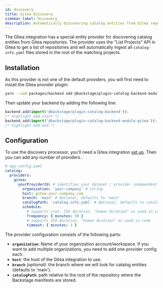```yaml
---
id: discovery
title: Gitea Discovery
sidebar_label: Discovery
description: Automatically discovering catalog entities from Gitea repositories
---
```


The Gitea integration has a special entity provider for discovering catalog entities
from Gitea repositories. The provider uses the "List Projects" API in Gitea to get
a list of repositories and will automatically ingest all `catalog-info.yaml` files
stored in the root of the matching projects.

## Installation

As this provider is not one of the default providers, you will first need to install
the Gitea provider plugin:

```bash title="From your Backstage root directory"
yarn --cwd packages/backend add @backstage/plugin-catalog-backend-module-gitea
```

Then update your backend by adding the following line:

```ts title="packages/backend/src/index.ts"
backend.add(import('@backstage/plugin-catalog-backend'));
/* highlight-add-start */
backend.add(import('@backstage/plugin-catalog-backend-module-gitea'));
/* highlight-add-end */
```

## Configuration

To use the discovery processor, you'll need a Gitea integration
[set up](locations.md). Then you can add any number of providers.

```yaml
# app-config.yaml
catalog:
  providers:
    gitea:
      yourProviderId: # identifies your dataset / provider independent of config changes
        organization: 'your-company' # string
        host: gitea-your-company.com
        branch: 'main' # Optional, defaults to 'main'
        catalogPath: 'catalog-info.yaml' # Optional, defaults to catalog-info.yaml
        schedule:
          # supports cron, ISO duration, "human duration" as used in code
          frequency: { minutes: 30 }
          # supports ISO duration, "human duration" as used in code
          timeout: { minutes: 3 }
```

The provider configuration consists of the following parts:

- **`organization`**: Name of your organization account/workspace. If you want to add multiple organizations, you need to add one provider config each.
- **`host`**: the host of the Gitea integration to use.
- **`branch`** _(optional)_: the branch where we will look for catalog entities (defaults to 'main').
- **`catalogPath`**: path relative to the root of the repository where the Backstage manifests are stored.

